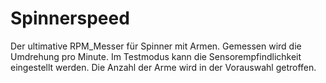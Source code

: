 # Spinnerspeed

Der ultimative RPM_Messer für Spinner mit Armen. Gemessen wird die Umdrehung pro Minute. 
Im Testmodus kann die Sensorempfindlichkeit eingestellt werden.
Die Anzahl der Arme wird in der Vorauswahl getroffen.


